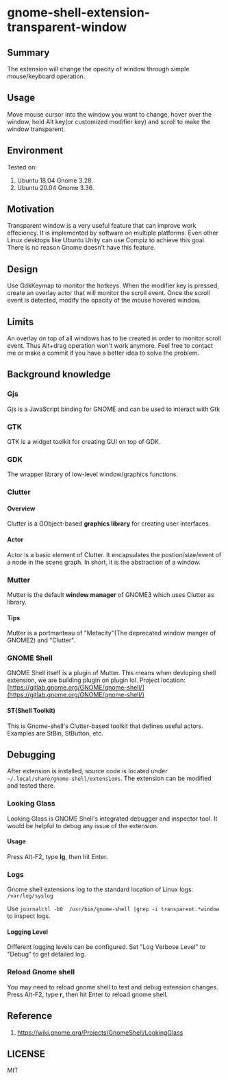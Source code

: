 # gnome-shell-extension-transparent-window
## Summary
The extension will change the opacity of window through simple mouse/keyboard operation.

## Usage
Move mouse cursor into the window you want to change, hover over the window, hold Alt key(or customized modifier key) and scroll to make the window transparent. 

## Environment
Tested on:
1. Ubuntu 18.04 Gnome 3.28.
2. Ubuntu 20.04 Gnome 3.36.

## Motivation
Transparent window is a very useful feature that can improve work effeciency. It is implemented by software on multiple platforms. Even other Linux desktops like Ubuntu Unity can use Compiz to achieve this goal. There is no reason Gnome doesn't have this feature.

## Design
Use GdkKeymap to monitor the hotkeys. When the modifier key is pressed, create an overlay actor that will monitor the scroll event. Once the scroll event is detected, modify the opacity of the mouse hovered window.

## Limits
An overlay on top of all windows has to be created in order to monitor scroll event. Thus Alt+drag operation won't work anymore. Feel free to contact me or make a commit if you have a better idea to solve the problem.

## Background knowledge
### Gjs
Gjs is a JavaScript binding for GNOME and can be used to interact with Gtk
### GTK
GTK is a widget toolkit for creating GUI on top of GDK.
### GDK
The wrapper library of low-level window/graphics functions.
### Clutter
#### Overview
Clutter is a GObject-based **graphics library** for creating user interfaces.
#### Actor
Actor is a basic element of Clutter. It encapsulates the postion/size/event of a node in the scene graph. In short, it is the abstraction of a window.
### Mutter
Mutter is the default **window manager** of GNOME3 which uses Clutter as library.
#### Tips
Mutter is a portmanteau of "Metacity"(The deprecated window manger of GNOME2) and "Clutter".

### GNOME Shell
GNOME Shell itself is a plugin of Mutter. This means when devloping shell extension, we are building plugin on plugin lol.
Project location: [https://gitlab.gnome.org/GNOME/gnome-shell/](https://gitlab.gnome.org/GNOME/gnome-shell/)
#### ST(Shell Toolkit)
This is Gnome-shell's Clutter-based toolkit that defines useful actors. Examples are StBin, StButton, etc.

## Debugging
After extension is installed, source code is located under `~/.local/share/gnome-shell/extensions`. The extension can be modified and tested there.

### Looking Glass
Looking Glass is GNOME Shell's integrated debugger and inspector tool. It would be helpful to debug any issue of the extension.
#### Usage
Press Alt-F2, type **lg**, then hit Enter.
### Logs
Gnome shell extensions log to the standard location of Linux logs: ```/var/log/syslog```

Use ```journalctl -b0  /usr/bin/gnome-shell |grep -i transparent.*window``` to inspect logs.
#### Logging Level
Different logging levels can be configured. Set "Log Verbose Level" to "Debug" to get detailed log. 

### Reload Gnome shell
You may need to reload gnome shell to test and debug extension changes.
Press Alt-F2, type **r**, then hit Enter to reload gnome shell.


## Reference
1. https://wiki.gnome.org/Projects/GnomeShell/LookingGlass

## LICENSE
MIT

